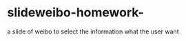 slideweibo-homework-
====================

a slide of weibo to select the information what the user want
